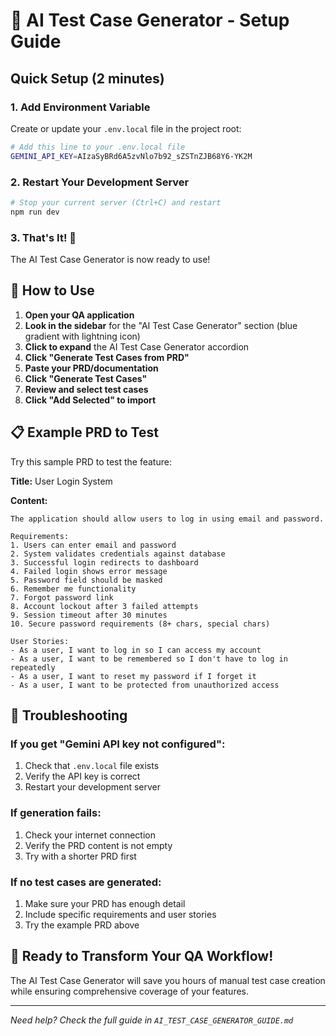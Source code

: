 # 🚀 AI Test Case Generator - Setup Guide

## Quick Setup (2 minutes)

### 1. Add Environment Variable
Create or update your `.env.local` file in the project root:

```bash
# Add this line to your .env.local file
GEMINI_API_KEY=AIzaSyBRd6A5zvNlo7b92_sZSTnZJB68Y6-YK2M
```

### 2. Restart Your Development Server
```bash
# Stop your current server (Ctrl+C) and restart
npm run dev
```

### 3. That's It! 🎉
The AI Test Case Generator is now ready to use!

## 🎯 How to Use

1. **Open your QA application**
2. **Look in the sidebar** for the "AI Test Case Generator" section (blue gradient with lightning icon)
3. **Click to expand** the AI Test Case Generator accordion
4. **Click "Generate Test Cases from PRD"**
5. **Paste your PRD/documentation**
6. **Click "Generate Test Cases"**
7. **Review and select test cases**
8. **Click "Add Selected" to import**

## 📋 Example PRD to Test

Try this sample PRD to test the feature:

**Title:** User Login System

**Content:**
```
The application should allow users to log in using email and password.

Requirements:
1. Users can enter email and password
2. System validates credentials against database
3. Successful login redirects to dashboard
4. Failed login shows error message
5. Password field should be masked
6. Remember me functionality
7. Forgot password link
8. Account lockout after 3 failed attempts
9. Session timeout after 30 minutes
10. Secure password requirements (8+ chars, special chars)

User Stories:
- As a user, I want to log in so I can access my account
- As a user, I want to be remembered so I don't have to log in repeatedly
- As a user, I want to reset my password if I forget it
- As a user, I want to be protected from unauthorized access
```

## 🔧 Troubleshooting

### If you get "Gemini API key not configured":
1. Check that `.env.local` file exists
2. Verify the API key is correct
3. Restart your development server

### If generation fails:
1. Check your internet connection
2. Verify the PRD content is not empty
3. Try with a shorter PRD first

### If no test cases are generated:
1. Make sure your PRD has enough detail
2. Include specific requirements and user stories
3. Try the example PRD above

## 🎉 Ready to Transform Your QA Workflow!

The AI Test Case Generator will save you hours of manual test case creation while ensuring comprehensive coverage of your features.

---

*Need help? Check the full guide in `AI_TEST_CASE_GENERATOR_GUIDE.md`* 